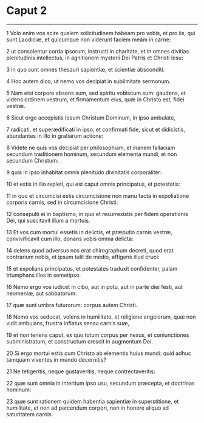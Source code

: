 # Caput 2

***

1 Volo enim vos scire qualem solicitudinem habeam pro vobis, et pro iis, qui sunt Laodiciæ, et quicumque non viderunt faciem meam in carne:

2 ut consolentur corda ipsorum, instructi in charitate, et in omnes divitias plenitudinis intellectus, in agnitionem mysterii Dei Patris et Christi Iesu:

3 in quo sunt omnes thesauri sapientiæ, et scientiæ absconditi.

4 Hoc autem dico, ut nemo vos decipiat in sublimitate sermonum.

5 Nam etsi corpore absens sum, sed spiritu vobiscum sum: gaudens, et videns ordinem vestrum, et firmamentum eius, quæ in Christo est, fidei vestræ.

6 Sicut ergo accepistis Iesum Christum Dominum, in ipso ambulate,

7 radicati, et superædificati in ipso, et confirmati fide, sicut et didicistis, abundantes in illo in gratiarum actione:

8 Videte ne quis vos decipiat per philosophiam, et inanem fallaciam secundum traditionem hominum, secundum elementa mundi, et non secundum Christum:

9 quia in ipso inhabitat omnis plenitudo divinitatis corporaliter:

10 et estis in illo repleti, qui est caput omnis principatus, et potestatis:

11 in quo et circumcisi estis circumcisione non manu facta in expoliatione corporis carnis, sed in circumcisione Christi:

12 consepulti ei in baptismo, in quo et resurrexistis per fidem operationis Dei, qui suscitavit illum a mortuis.

13 Et vos cum mortui essetis in delictis, et præputio carnis vestræ, convivificavit cum illo, donans vobis omnia delicta:

14 delens quod adversus nos erat chirographum decreti, quod erat contrarium nobis, et ipsum tulit de medio, affigens illud cruci:

15 et expolians principatus, et potestates traduxit confidenter, palam triumphans illos in semetipso.

16 Nemo ergo vos iudicet in cibo, aut in potu, aut in parte diei festi, aut neomeniæ, aut sabbatorum:

17 quæ sunt umbra futurorum: corpus autem Christi.

18 Nemo vos seducat, volens in humilitate, et religione angelorum, quæ non vidit ambulans, frustra inflatus sensu carnis suæ,

19 et non tenens caput, ex quo totum corpus per nexus, et coniunctiones subministratum, et constructum crescit in augmentum Dei.

20 Si ergo mortui estis cum Christo ab elementis huius mundi: quid adhuc tamquam viventes in mundo decernitis?

21 Ne tetigeritis, neque gustaveritis, neque contrectaveritis:

22 quæ sunt omnia in interitum ipso usu, secundum præcepta, et doctrinas hominum:

23 quæ sunt rationem quidem habentia sapientiæ in superstitione, et humilitate, et non ad parcendum corpori, non in honore aliquo ad saturitatem carnis.

